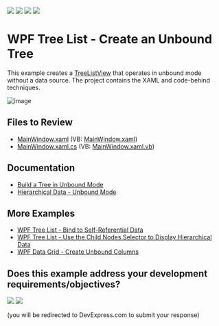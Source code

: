 <!-- default badges list -->
![](https://img.shields.io/endpoint?url=https://codecentral.devexpress.com/api/v1/VersionRange/128651936/24.2.1%2B)
[![](https://img.shields.io/badge/Open_in_DevExpress_Support_Center-FF7200?style=flat-square&logo=DevExpress&logoColor=white)](https://supportcenter.devexpress.com/ticket/details/E3128)
[![](https://img.shields.io/badge/📖_How_to_use_DevExpress_Examples-e9f6fc?style=flat-square)](https://docs.devexpress.com/GeneralInformation/403183)
[![](https://img.shields.io/badge/💬_Leave_Feedback-feecdd?style=flat-square)](#does-this-example-address-your-development-requirementsobjectives)
<!-- default badges end -->

# WPF Tree List - Create an Unbound Tree

This example creates a [TreeListView](https://docs.devexpress.com/WPF/DevExpress.Xpf.Grid.TreeListView) that operates in unbound mode without a data source. The project contains the XAML and code-behind techniques.

![image](https://user-images.githubusercontent.com/65009440/193550556-783ac312-16c5-4e48-8c75-ca4465297104.png)

## Files to Review

* [MainWindow.xaml](./CS/TreeListView_UnboundMode/MainWindow.xaml) (VB: [MainWindow.xaml](./VB/TreeListView_UnboundMode/MainWindow.xaml))
* [MainWindow.xaml.cs](./CS/TreeListView_UnboundMode/MainWindow.xaml.cs) (VB: [MainWindow.xaml.vb](./VB/TreeListView_UnboundMode/MainWindow.xaml.vb))

## Documentation

* [Build a Tree in Unbound Mode](https://docs.devexpress.com/WPF/9936/controls-and-libraries/tree-list/getting-started/lesson-2-build-a-tree-in-unbound-mode)
* [Hierarchical Data - Unbound Mode](https://docs.devexpress.com/WPF/9567/controls-and-libraries/data-grid/display-hierarchical-data/unbound-mode)

## More Examples

* [WPF Tree List - Bind to Self-Referential Data](https://github.com/DevExpress-Examples/wpf-treelist-bind-to-self-referential-data)
* [WPF Tree List - Use the Child Nodes Selector to Display Hierarchical Data](https://github.com/DevExpress-Examples/wpf-treelist-use-child-nodes-selector-to-display-hierarchical-data)
* [WPF Data Grid - Create Unbound Columns](https://github.com/DevExpress-Examples/how-to-create-unbound-columns-e1503)
<!-- feedback -->
## Does this example address your development requirements/objectives?

[<img src="https://www.devexpress.com/support/examples/i/yes-button.svg"/>](https://www.devexpress.com/support/examples/survey.xml?utm_source=github&utm_campaign=wpf-treelist-create-unbound-tree&~~~was_helpful=yes) [<img src="https://www.devexpress.com/support/examples/i/no-button.svg"/>](https://www.devexpress.com/support/examples/survey.xml?utm_source=github&utm_campaign=wpf-treelist-create-unbound-tree&~~~was_helpful=no)

(you will be redirected to DevExpress.com to submit your response)
<!-- feedback end -->
